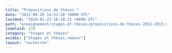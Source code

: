 ```yaml
---
title: "Propositions de thèses "
date: "2012-09-20 14:52:30 +0000 UTC"
lastmod: "2019-01-23 16:18:22 +0000 UTC"
path: "enseignement/stages-et-thèses/propositions-de-theses-2012-2013.md"
joomlaid: 270
category: "Stages et thèses"
asides: ["Stages et thèses.+menu+"]
layout: "recherche"
---
```


